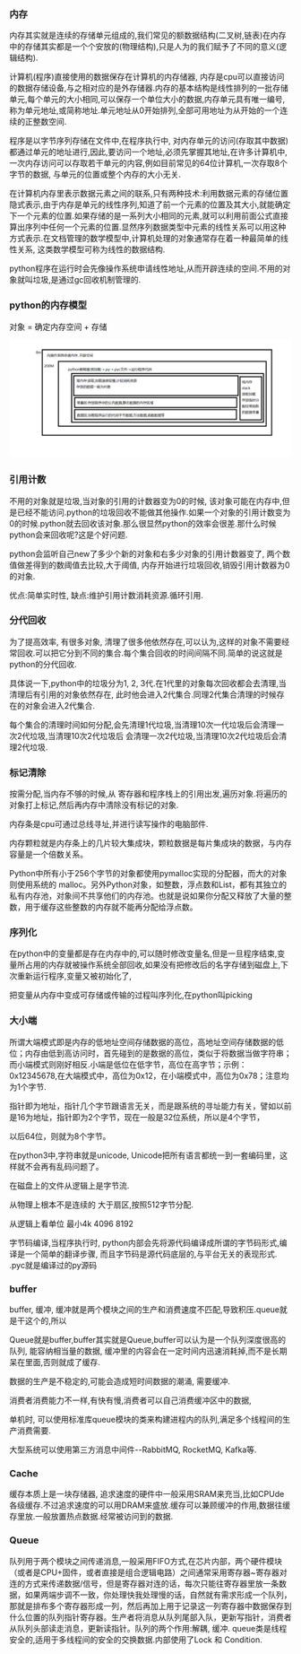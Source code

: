 ### 内存

内存其实就是连续的存储单元组成的,我们常见的额数据结构(二叉树,链表)在内存中的存储其实都是一个个安放的(物理结构),只是人为的我们赋予了不同的意义(逻辑结构).

计算机(程序)直接使用的数据保存在计算机的内存储器, 内存是cpu可以直接访问的数据存储设备,与之相对应的是外存储器.内存的基本结构是线性排列的一批存储单元,每个单元的大小相同,可以保存一个单位大小的数据,内存单元具有唯一编号,称为单元地址,或简称地址.单元地址从0开始排列,全部可用地址为从开始的一个连续的正整数空间.

程序是以字节序列存储在文件中,在程序执行中, 对内存单元的访问(存取其中数据)都通过单元的地址进行,因此,要访问一个地址,必须先掌握其地址,在许多计算机中,一次内存访问可以存取若干单元的内容,例如目前常见的64位计算机,一次存取8个字节的数据, 与单元的位置或整个内存的大小无关.

在计算机内存里表示数据元素之间的联系,只有两种技术:利用数据元素的存储位置隐式表示,由于内存是单元的线性序列,知道了前一个元素的位置及其大小,就能确定下一个元素的位置.如果存储的是一系列大小相同的元素,就可以利用前面公式直接算出序列中任何一个元素的位置.显然序列数据类型中元素的线性关系可以用这种方式表示.在文档管理的数学模型中,计算机处理的对象通常存在着一种最简单的线性关系, 这类数学模型可称为线性的数据结构.

python程序在运行时会先像操作系统申请线性地址,从而开辟连续的空间.不用的对象就叫垃圾,是通过gc回收机制管理的.

### python的内存模型

对象 = 确定内存空间 + 存储 

![内存模型](../img/内存.png)

### 引用计数

不用的对象就是垃圾,当对象的引用的计数器变为0的时候, 该对象可能在内存中,但是已经不能访问.python的垃圾回收不能做其他操作.如果一个对象的引用计数变为0的时候.python就去回收该对象.那么很显然python的效率会很差.那什么时候python会来回收呢?这是个好问题.

python会监听自己new了多少个新的对象和右多少对象的引用计数器变了, 两个数值做差得到的数阈值去比较,大于阈值, 内存开始进行垃圾回收,销毁引用计数器为0的对象.

优点:简单实时性, 缺点:维护引用计数消耗资源.循环引用.

### 分代回收

为了提高效率, 有很多对象, 清理了很多他依然存在,可以认为,这样的对象不需要经常回收.可以把它分到不同的集合.每个集合回收的时间间隔不同.简单的说这就是python的分代回收.

具体说一下,python中的垃圾分为1, 2, 3代.在1代里的对象每次回收都会去清理,当清理后有引用的对象依然存在, 此时他会进入2代集合.同理2代集合清理的时候存在的对象会进入2代集合.

每个集合的清理时间如何分配,会先清理1代垃圾,当清理10次一代垃圾后会清理一次2代垃圾,当清理10次2代垃圾后 会清理一次2代垃圾,当清理10次2代垃圾后会清理2代垃圾.

### 标记清除

按需分配,当内存不够的时候,从 寄存器和程序栈上的引用出发,遍历对象.将遍历的对象打上标记,然后再内存中清除没有标记的对象.

内存条是cpu可通过总线寻址,并进行读写操作的电脑部件.

内存颗粒就是内存条上的几片较大集成块，颗粒数据是每片集成块的数据，与内存容量是一个倍数关系。

Python中所有小于256个字节的对象都使用pymalloc实现的分配器，而大的对象则使用系统的 malloc。另外Python对象，如整数，浮点数和List，都有其独立的私有内存池，对象间不共享他们的内存池。也就是说如果你分配又释放了大量的整数，用于缓存这些整数的内存就不能再分配给浮点数。

### 序列化

在python中的变量都是存在内存中的,可以随时修改变量名,但是一旦程序结束,变量所占用的内存就被操作系统全部回收,如果没有把修改后的名字存储到磁盘上,下次重新运行程序,变量又被初始化了,

把变量从内存中变成可存储或传输的过程叫序列化,在python叫picking

### 大小端

所谓大端模式即是内存的低地址空间存储数据的高位，高地址空间存储数据的低位；内存由低到高访问时，首先碰到的是数据的高位，类似于将数据当做字符串；而小端模式则刚好相反.小端是低位在低字节，高位在高字节；示例： 0x12345678,在大端模式中，高位为0x12，在小端模式中，高位为0x78；注意均为1个字节.



指针即为地址，指针几个字节跟语言无关，而是跟系统的寻址能力有关，譬如以前是16为地址，指针即为2个字节，现在一般是32位系统，所以是4个字节，

以后64位，则就为8个字节。

在python3中,字符串就是unicode, Unicode把所有语言都统一到一套编码里，这样就不会再有乱码问题了。

在磁盘上的文件从逻辑上是字节流.

从物理上根本不是连续的 大于扇区,按照512字节分配.

从逻辑上看单位 最小4k 4096 8192

字节码编译,当程序执行时, python内部会先将源代码编译成所谓的字节码形式,编译是一个简单的翻译步骤, 而且字节码是源代码底层的,与平台无关的表现形式. .pyc就是编译过的py源码

### buffer

buffer, 缓冲, 缓冲就是两个模块之间的生产和消费速度不匹配,导致积压.queue就是干这个的,所以

Queue就是buffer,buffer其实就是Queue,buffer可以认为是一个队列深度很高的队列, 能容纳相当量的数据, 缓冲里的内容会在一定时间内迅速消耗掉,而不是长期呆在里面,否则就成了缓存.

数据的生产是不稳定的,可能会造成短时间数据的潮涌, 需要缓冲.

消费者消费能力不一样,有快有慢,消费者可以自己消费缓冲区中的数据,

单机时, 可以使用标准库queue模块的类来构建进程内的队列,满足多个线程间的生产消费需要.

大型系统可以使用第三方消息中间件--RabbitMQ, RocketMQ, Kafka等.

### Cache

缓存本质上是一块存储器, 追求速度的硬件中一般采用SRAM来充当,比如CPUde 各级缓存.不过追求速度的可以用DRAM来盛放.缓存可以兼顾缓冲的作用,数据往缓存里放.一般放置热点数据.经常被访问到的数据.

### Queue

队列用于两个模块之间传递消息,一般采用FIFO方式,在芯片内部，两个硬件模块（或者是CPU+固件，或者直接是组合逻辑电路）之间通常采用寄存器~寄存器对连的方式来传递数据/信号，但是寄存器对连的话，每次只能往寄存器里放一条数据，如果两端步调不一致，你处理快我处理慢的话，自然就有需求形成一个队列，那就是排布多个寄存器形成一列，然后再加上用于记录这一列寄存器中数据保存到什么位置的队列指针寄存器。生产者将消息从队列尾部入队，更新写指针，消费者从队列头部读走消息，更新读指针。队列的两个作用:解耦, 缓冲. queue类是线程安全的,适用于多线程间的安全的交换数据.内部使用了Lock 和 Condition.



